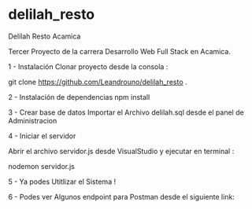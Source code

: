 # delilah_resto
Delilah Resto Acamica

Tercer Proyecto de la carrera Desarrollo Web Full Stack en Acamica.

1 - Instalación 
Clonar proyecto desde la consola :

git clone https://github.com/Leandrouno/delilah_resto .

2 - Instalación de dependencias
npm install

3 - Crear base de datos
Importar el Archivo delilah.sql desde el panel de Administracion

4 - Iniciar el servidor

Abrir el archivo servidor.js desde VisualStudio y ejecutar en terminal :

nodemon servidor.js

5 - Ya podes Utitlizar el Sistema !

6 - Podes ver Algunos endpoint para Postman desde el siguiente link:

